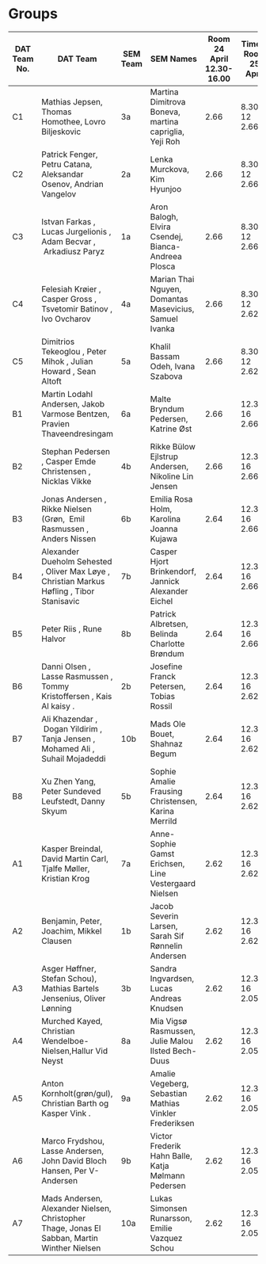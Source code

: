 # Groups

DAT Team No. | DAT Team | SEM Team | SEM Names | Room 24 April 12.30-16.00 | Time & Room 25 April | Time & Room 27 April
---|---|---|---|---|---|--- 
C1 | Mathias Jepsen, Thomas Homothee, Lovro Biljeskovic | 3a | Martina Dimitrova Boneva, martina capriglia, Yeji Roh | 2.66 | 8.30-12 2.66 | 8.30-12 2.66C2 | Patrick Fenger, Petru Catana, Aleksandar Osenov, Andrian Vangelov  | 2a | Lenka Murckova, Kim Hyunjoo | 2.66 | 8.30-12 2.66 | 8.30-12 2.66C3 | Istvan Farkas  , Lucas Jurgelionis , Adam Becvar ,  Arkadiusz Paryz  | 1a | Aron Balogh, Elvira Csendej, Bianca-Andreea Plosca | 2.66 | 8.30-12 2.66 | 8.30-12 2.66C4 | Felesiah Krøier , Casper Gross , Tsvetomir Batinov , Ivo Ovcharov  | 4a | Marian Thai Nguyen, Domantas Masevicius, Samuel Ivanka | 2.66 | 8.30-12 2.62 | 8.30-12 2.62C5 | Dimitrios Tekeoglou , Peter Mihok , Julian Howard , Sean Altoft | 5a | Khalil Bassam Odeh, Ivana Szabova | 2.66 | 8.30-12 2.62 | 8.30-12 2.62B1 | Martin Lodahl Andersen, Jakob Varmose Bentzen, Pravien Thaveendresingam | 6a | Malte Bryndum Pedersen, Katrine Øst | 2.66 | 12.30-16 2.66 | 12.30-16 2.66B2 | Stephan Pedersen , Casper Emde Christensen , Nicklas Vikke  | 4b | Rikke Bülow Ejlstrup Andersen, Nikoline Lin Jensen | 2.66 | 12.30-16 2.66 | 12.30-16 2.66B3 | Jonas Andersen  , Rikke Nielsen (Grøn,  Emil Rasmussen , Anders Nissen   | 6b | Emilia Rosa Holm, Karolina Joanna Kujawa | 2.64 | 12.30-16 2.66 | 12.30-16 2.66B4 | Alexander Dueholm Sehested  , Oliver Max Løye  , Christian Markus Høfling  , Tibor Stanisavic   | 7b | Casper Hjort Brinkendorf, Jannick Alexander Eichel | 2.64 | 12.30-16 2.66 | 12.30-16 2.66B5 | Peter Riis  , Rune Halvor   | 8b | Patrick Albretsen, Belinda Charlotte Brøndum | 2.64 | 12.30-16 2.66 | 12.30-16 2.66B6 | Danni Olsen  , Lasse Rasmussen  , Tommy Kristoffersen  , Kais Al kaisy  . | 2b | Josefine Franck Petersen, Tobias Rossil | 2.64 | 12.30-16 2.62 | 12.30-16 2.62B7 | Ali Khazendar ,  Dogan Yildirim  , Tanja Jensen  , Mohamed Ali , Suhail Mojadeddi  | 10b | Mads Ole Bouet, Shahnaz Begum | 2.64 | 12.30-16 2.62 | 12.30-16 2.62B8 | Xu Zhen Yang, Peter Sundeved Leufstedt, Danny Skyum | 5b | Sophie Amalie Frausing Christensen, Karina Merrild | 2.64 | 12.30-16 2.62 | 12.30-16 2.62A1 | Kasper Breindal, David Martin Carl, Tjalfe Møller, Kristian Krog | 7a | Anne-Sophie Gamst Erichsen, Line Vestergaard Nielsen | 2.62 | 12.30-16 2.62 | 12.30-16 2.62A2 | Benjamin, Peter, Joachim, Mikkel Clausen   | 1b | Jacob Severin Larsen, Sarah Sif Rønnelin Andersen | 2.62 | 12.30-16 2.62 | 12.30-16 2.62A3 | Asger Høffner, Stefan Schou), Mathias Bartels Jensenius, Oliver Lønning  | 3b | Sandra Ingvardsen, Lucas Andreas Knudsen | 2.62 | 12.30-16 2.05 | 12.30-16 2.05A4 | Murched Kayed, Christian Wendelboe-Nielsen,Hallur Vid Neyst   | 8a | Mia Vigsø Rasmussen,  Julie Malou Ilsted Bech-Duus | 2.62 | 12.30-16 2.05 | 12.30-16 2.05A5 | Anton Kornholt(grøn/gul), Christian Barth  og Kasper Vink . | 9a | Amalie Vegeberg, Sebastian Mathias Vinkler Frederiksen | 2.62 | 12.30-16 2.05 | 12.30-16 2.05A6 | Marco Frydshou, Lasse Andersen, John David Bloch Hansen, Per V-Andersen | 9b | Victor Frederik Hahn Balle, Katja Mølmann Pedersen | 2.62 | 12.30-16 2.05 | 12.30-16 2.05A7 | Mads Andersen, Alexander Nielsen, Christopher Thage, Jonas El Sabban, Martin Winther Nielsen | 10a | Lukas Simonsen Runarsson, Emilie Vazquez Schou | 2.62 | 12.30-16 2.05 | 12.30-16 2.05

